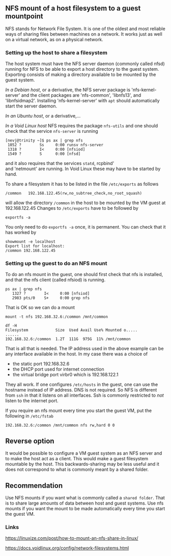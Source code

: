 ## NFS mount of a host filesystem to a guest mountpoint ##
NFS stands for Network File System. It is one of the oldest
and most reliable ways of sharing files between machines
on a network. 
It works just as well on a virtual network, as on a 
physical network. 

### Setting up the host to share a filesystem ###
The host system must have the NFS server daemon (commonly called nfsd) running 
for NFS to be able to export a host directory to the guest system. 
Exporting consists of making a directory available to be mounted by 
the guest system.
 
_In a Debian host_, or a derivative, the NFS server package is 'nfs-kernel-server' 
and the client packages are 'nfs-common', 'libnfs13',
 and 'libnfsidmap2'. 
Installing 'nfs-kernel-server' with `apt` should automatically 
start the server daemon.

_In an Ubuntu host_, or a derivative,...

_In a  Void Linux host_ NFS requires  the 
package `nfs-utils` and one should check that the 
service `nfs-server` is running

```
[nevj@trinity ~]$ ps ax | grep nfs
 1052 ?        Ss     0:00 runsv nfs-server
 1318 ?        I<     0:00 [nfsiod]
 1549 ?        S      0:00 [nfsd]
```
and it also requires that the services `statd`, rcpbind'  
and 'netmount' are running. In Void Linux these may have to be 
started by hand.

To share a filesystem it has to be listed in the file 
`/etc/exports` as follows

```
/common   192.168.122.45(rw,no_subtree_check,no_root_squash)
```
will allow the directory `/common` in the host
  to be mounted by the VM guest at 192.168.122.45
Changes to `/etc/exports` have to be followed by

```
exportfs -a
```
You only need to do `exportfs -a` once, it is permanent.
You can check that it has worked by

```
showmount -e localhost
Export list for localhost:
/common 192.168.122.45
```


### Setting up the guest to do an NFS mount ###
To do an nfs mount in the guest, one should first check 
that nfs is installed, and that the nfs client 
(called nfsiod) is running.

``` 
ps ax | grep nfs
   1327 ?        I<     0:00 [nfsiod]
   2983 pts/0    S+     0:00 grep nfs

```
That is OK so we can do a mount

```
mount -t nfs 192.168.32.6:/common /mnt/common

df -H
Filesystem            Size  Used Avail Use% Mounted o.....
......
192.168.32.6:/common  1.2T  111G  975G  11% /mnt/common
```

That is all that is needed.
The IP address used in the above example can be any 
interface available in the host. In my case there was a choice of

 - the static port 192.168.32.6
 - the DHCP port used for internet connection
 - the virtual bridge port virbr0 which is 192.168.122.1

They all work. 
If one configures `/etc/hosts` in the guest,
 one can use the hostname instead of IP address.
DNS is not required.
So NFS is different from `ssh` in that it listens
 on all interfaces. Ssh is commonly restricted to
 _not_ listen to the internet port.

If you require an nfs mount every time you start the guest VM, 
put the following in `/etc/fstab`


```
192.168.32.6:/common /mnt/common nfs rw,hard 0 0
```

## Reverse option ##
It would be possible to configure a VM guest system as 
an NFS server and to make the host act as a client. This
would make a guest filesystem mountable by the host. 
This backwards-sharing may be less useful and it does not 
correspond to what is commonly meant by a shared folder.

## Recommendation ##
Use NFS mounts if you want what is commonly called
 a `shared folder`. That is to share large amounts 
of data between host and guest systems.
Use nfs mounts if you want the mount to be made
 automatically every time you start the guest VM.
 
### Links ### 

https://linuxize.com/post/how-to-mount-an-nfs-share-in-linux/

https://docs.voidlinux.org/config/network-filesystems.html


